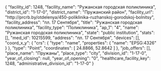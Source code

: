 {
    "facility_id": 1248,
    "facility_name": "Ружанская городская поликлиника",
    "district_id": "1-17-0",
    "district_name": "Пружанский район",
    "facility_url": "http:\/\/prcrb.by\/otdelenya\/450-poliklinika-ruzhanskoj-gorodskoj-bolnitsy",
    "facility_address": "пл. 17 Сентября",
    "title": "Ружанская городская поликлиника",
    "facility_type": "Поликлиника",
    "ap_1": "4",
    "name": "Ружанская городская поликлиника",
    "state": "public institution",
    "stats": [],
    "med_id": 10215599,
    "address": "пл. 17 Сентября",
    "devices": [],
    "coord_x_y": {
        "crs": {
            "type": "name",
            "properties": {
                "name": "EPSG:4326"
            }
        },
        "type": "Point",
        "coordinates": [
            24.8866,
            52.8642
        ]
    },
    "job_offers": [],
    "place_name": "Пружаны",
    "place_type": "city",
    "division_id": "1-17-0",
    "year_of_closing": null,
    "year_of_opening": "0",
    "healthcare_facility_key": 1248,
    "administrative_division_id": "1-17-0"
}